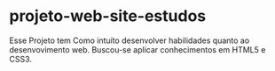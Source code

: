 # projeto-web-site-estudos

Esse Projeto tem Como intuíto desenvolver habilidades quanto ao desenvovimento web.
Buscou-se aplicar conhecimentos em HTML5 e CSS3.
